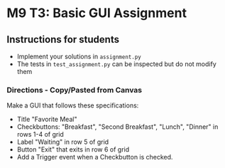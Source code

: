 # M9 T3: Basic GUI Assignment

## Instructions for students

- Implement your solutions in `assignment.py`
- The tests in `test_assignment.py` can be inspected but do not modify them

### Directions - Copy/Pasted from Canvas

Make a GUI that follows these specifications:

* Title "Favorite Meal"
* Checkbuttons: "Breakfast", "Second Breakfast", "Lunch", "Dinner" in rows 1-4 of grid
* Label "Waiting" in row 5 of grid
* Button "Exit" that exits in row 6 of grid
* Add a Trigger event when a Checkbutton is checked.